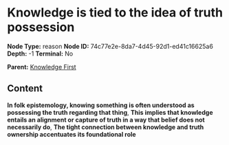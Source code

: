 # Knowledge is tied to the idea of truth possession

**Node Type:** reason
**Node ID:** 74c77e2e-8da7-4d45-92d1-ed41c16625a6
**Depth:** -1
**Terminal:** No

**Parent:** [Knowledge First](knowledge-first.md)

## Content

**In folk epistemology, knowing something is often understood as possessing the truth regarding that thing**, **This implies that knowledge entails an alignment or capture of truth in a way that belief does not necessarily do**, **The tight connection between knowledge and truth ownership accentuates its foundational role**
